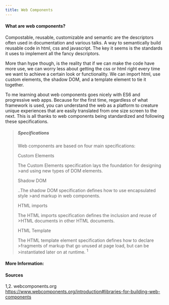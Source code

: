 ```yaml
---
title: Web Components
---
```

#### What are web components?

Compostable, reusable, customizable and semantic are the descriptors often used in documentation and various talks. A way to semantically build reusable code in html, css and javascript. The key it seems is the standards it uses to implement all the fancy descriptors.

More than hype though, is the reality that if we can make the code have more use, we can worry less about getting the css or html right every time we want to achieve a certain look or functionality. We can import html, use custom elements, the shadow DOM, and a template element to tie it together.

To me learning about web components goes nicely with ES6 and progressive web apps. Because for the first time, regardless of what framework is used, you can understand the web as a platform to creature unique experiences that are easily translated from one size screen to the next. This is all thanks to web components being standardized and following these specifications.


>##### Specifications
>
>Web components are based on four main specifications:
>
>Custom Elements
>
>The Custom Elements specification lays the foundation for designing >and using new types of DOM elements.
>
>Shadow DOM
>
>..The shadow DOM specification defines how to use encapsulated style >and markup in web components.
>
>HTML imports
>
>The HTML imports specification defines the inclusion and reuse of >HTML documents in other HTML documents.
>
>HTML Template
>
>The HTML template element specification defines how to declare >fragments of markup that go unused at page load, but can be >instantiated later on at runtime.
<sup>1</sup>



#### More Information:



#### Sources

1,2. webcomponents.org https://www.webcomponents.org/introduction#libraries-for-building-web-components
